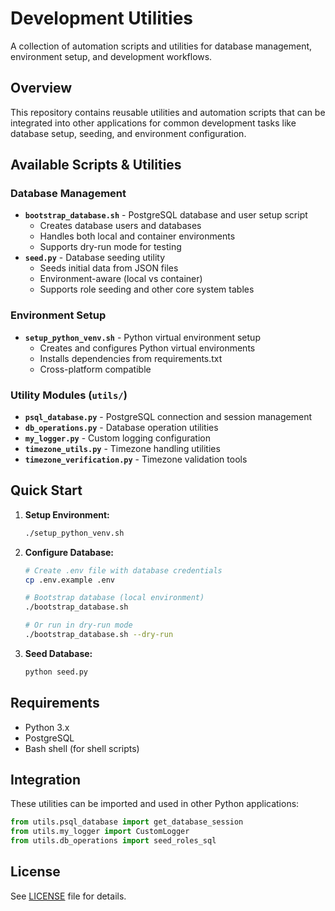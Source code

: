 # Development Utilities

A collection of automation scripts and utilities for database management, environment setup, and development workflows.

## Overview

This repository contains reusable utilities and automation scripts that can be integrated into other applications for common development tasks like database setup, seeding, and environment configuration.

## Available Scripts & Utilities

### Database Management

-   **`bootstrap_database.sh`** - PostgreSQL database and user setup script
    -   Creates database users and databases
    -   Handles both local and container environments
    -   Supports dry-run mode for testing
-   **`seed.py`** - Database seeding utility
    -   Seeds initial data from JSON files
    -   Environment-aware (local vs container)
    -   Supports role seeding and other core system tables

### Environment Setup

-   **`setup_python_venv.sh`** - Python virtual environment setup
    -   Creates and configures Python virtual environments
    -   Installs dependencies from requirements.txt
    -   Cross-platform compatible

### Utility Modules (`utils/`)

-   **`psql_database.py`** - PostgreSQL connection and session management
-   **`db_operations.py`** - Database operation utilities
-   **`my_logger.py`** - Custom logging configuration
-   **`timezone_utils.py`** - Timezone handling utilities
-   **`timezone_verification.py`** - Timezone validation tools

## Quick Start

1. **Setup Environment:**

    ```bash
    ./setup_python_venv.sh
    ```

2. **Configure Database:**

    ```bash
    # Create .env file with database credentials
    cp .env.example .env

    # Bootstrap database (local environment)
    ./bootstrap_database.sh

    # Or run in dry-run mode
    ./bootstrap_database.sh --dry-run
    ```

3. **Seed Database:**
    ```bash
    python seed.py
    ```

## Requirements

-   Python 3.x
-   PostgreSQL
-   Bash shell (for shell scripts)

## Integration

These utilities can be imported and used in other Python applications:

```python
from utils.psql_database import get_database_session
from utils.my_logger import CustomLogger
from utils.db_operations import seed_roles_sql
```

## License

See [LICENSE](LICENSE) file for details.
